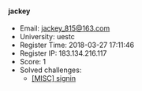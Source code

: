 #### jackey  

* Email: jackey_815@163.com  
* University: uestc  
* Register Time: 2018-03-27 17:11:46  
* Register IP: 183.134.216.117  
* Score: 1  
* Solved challenges: 
  * [[MISC] signin](https://github.com/SniperOJ/Challenges/blob/master/web/signin.json)  

